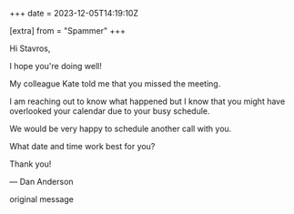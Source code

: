 +++
date = 2023-12-05T14:19:10Z

[extra]
from = "Spammer"
+++

Hi Stavros,

I hope you're doing well!

My colleague Kate told me that you missed the meeting.

I am reaching out to know what happened but I know that you might have overlooked your calendar due to your busy schedule.

We would be very happy to schedule another call with you.

What date and time work best for you?

Thank you!

—
Dan Anderson

 original message 
